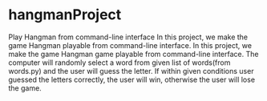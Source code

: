 # hangmanProject
Play Hangman from command-line interface
In this project, we make the game Hangman playable from command-line interface.
In this project, we make the game Hangman game playable from command-line interface. 
The computer will randomly select a word from given list of words(from words.py) and the user will guess the letter. 
If within given conditions user guessed the letters correctly, the user will win, otherwise the user will lose the game.
